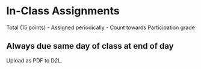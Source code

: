 # In-Class Assignments


Total (15 points) - Assigned periodically - Count towards Participation grade

## Always due same day of class at end of day

Upload as PDF to D2L.
